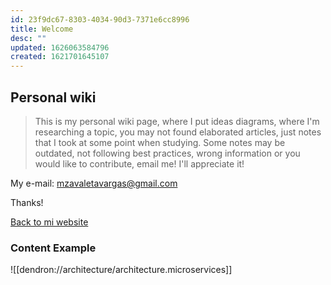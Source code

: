 ```yaml
---
id: 23f9dc67-8303-4034-90d3-7371e6cc8996
title: Welcome
desc: ""
updated: 1626063584796
created: 1621701645107
---
```


## Personal wiki

> This is my personal wiki page, where I put ideas diagrams, where I'm researching a topic, you may not found elaborated articles, just notes that I took at some point when studying. Some notes may be outdated, not following best practices, wrong information or you would like to contribute, email me! I'll appreciate it!

My e-mail: mzavaletavargas@gmail.com

Thanks!

[Back to mi website](http://gustavozavaleta.com)

### Content Example

![[dendron://architecture/architecture.microservices]]
